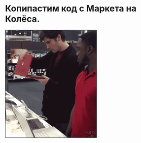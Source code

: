# Копипастим код с Маркета на Колёса.

![Копипастим код с Маркета на Колёса.](../images/5a42dc36-7db1-4acb-a388-e5f717e3a316.gif)